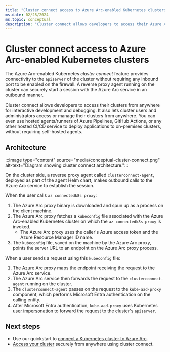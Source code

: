 ```yaml
---
title: "Cluster connect access to Azure Arc-enabled Kubernetes clusters"
ms.date: 02/28/2024
ms.topic: conceptual
description: "Cluster connect allows developers to access their Azure Arc-enabled Kubernetes clusters from anywhere for interactive development and debugging."
---
```


# Cluster connect access to Azure Arc-enabled Kubernetes clusters

The Azure Arc-enabled Kubernetes *cluster connect* feature provides connectivity to the `apiserver` of the cluster without requiring any inbound port to be enabled on the firewall. A reverse proxy agent running on the cluster can securely start a session with the Azure Arc service in an outbound manner.

Cluster connect allows developers to access their clusters from anywhere for interactive development and debugging. It also lets cluster users and administrators access or manage their clusters from anywhere. You can even use hosted agents/runners of Azure Pipelines, GitHub Actions, or any other hosted CI/CD service to deploy applications to on-premises clusters, without requiring self-hosted agents.

## Architecture

:::image type="content" source="media/conceptual-cluster-connect.png" alt-text="Diagram showing cluster connect architecture.":::

On the cluster side, a reverse proxy agent called `clusterconnect-agent`, deployed as part of the agent Helm chart, makes outbound calls to the Azure Arc service to establish the session.

When the user calls `az connectedk8s proxy`:

1. The Azure Arc proxy binary is downloaded and spun up as a process on the client machine.
1. The Azure Arc proxy fetches a `kubeconfig` file associated with the Azure Arc-enabled Kubernetes cluster on which the `az connectedk8s proxy` is invoked.
    * The Azure Arc proxy uses the caller's Azure access token and the Azure Resource Manager ID name.
1. The `kubeconfig` file, saved on the machine by the Azure Arc proxy, points the server URL to an endpoint on the Azure Arc proxy process.

When a user sends a request using this `kubeconfig` file:

1. The Azure Arc proxy maps the endpoint receiving the request to the Azure Arc service.
1. The Azure Arc service then forwards the request to the `clusterconnect-agent` running on the cluster.
1. The `clusterconnect-agent` passes on the request to the `kube-aad-proxy` component, which performs Microsoft Entra authentication on the calling entity.
1. After Microsoft Entra authentication, `kube-aad-proxy` uses Kubernetes [user impersonation](https://kubernetes.io/docs/reference/access-authn-authz/authentication/#user-impersonation) to forward the request to the cluster's `apiserver`.

## Next steps

* Use our quickstart to [connect a Kubernetes cluster to Azure Arc](./quickstart-connect-cluster.md).
* [Access your cluster](./cluster-connect.md) securely from anywhere using cluster connect.
